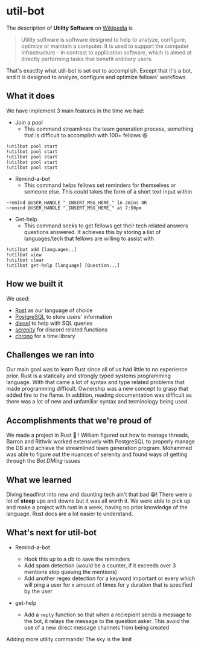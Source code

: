 # util-bot

The description of **Utility Software** on [Wikipedia](https://en.wikipedia.org/wiki/Utility_software#:~:text=Utility%20software%20is%20software%20designed,tasks%20that%20benefit%20ordinary%20users.) is 

>Utility software is software designed to help to analyze, configure, optimize or maintain a computer. It is used to support the computer infrastructure - in contrast to application software, which is aimed at directly performing tasks that benefit ordinary users.

That's exactlty what util-bot is set out to accomplish. Except that it's a bot, and it is designed to analyze, configure and optimize fellows' workflows

## What it does
We have implement 3 main features in the time we had:
 - Join a pool
   - This command streamlines the team generation process, something that is difficult to accomplish with 100+ fellows :laughing:
```
!utilbot pool start
!utilbot pool start
!utilbot pool start
!utilbot pool start
!utilbot pool start
```
 - Remind-a-bot
   - This command helps fellows set reminders for themselves or someone else. This could takes the form of a short text input within 
```
~remind @USER_HANDLE "_INSERT_MSG_HERE_" in 2mins OR
~remind @USER_HANDLE "_INSERT_MSG_HERE_" at 7:50pm
```
 - Get-help
   - This command seeks to get fellows get their tech related answers questions answered. It achieves this by storing a list of languages/tech that fellows are willing to assist with
```
!utilbot add [languages..]
!utilbot view
!utilbot clear
!utilbot get-help [language] [Question...]
```

## How we built it
We used:
 - [Rust](https://www.rust-lang.org/) as our language of choice
 - [PostgreSQL](https://www.postgresql.org/) to store users' information
 - [diesel](http://diesel.rs/) to help with SQL queries
 - [serenity](https://docs.rs/serenity/0.8.6/serenity/) for discord related functions
 - [chrono](https://docs.rs/chrono/0.4.13/chrono/) for a time library

## Challenges we ran into
Our main goal was to learn Rust since all of us had little to no experience prior. Rust is a statically and strongly typed systems programming language. With that came a lot of syntax and type related problems that made programming difficult. Ownership was a new concept to grasp that added fire to the flame. In addition, reading documentation was difficult as there was a lot of new and unfamiliar syntax and terminology being used.

## Accomplishments that we're proud of
We made a project in Rust :confetti_ball: ! William figured out how to manage threads, Barron and Rithvik worked extensively with PostgreSQL to properly manage the DB and achieve the streamlined team generation program. Mohammed was able to figure out the nuances of serenity and found ways of getting through the *Bot DMing* issues

## What we learned
Diving headfirst into new and daunting tech ain't that bad :grin:! There were a lot of **steep** ups and downs but it was all worth it. We were able to pick up and make a project with rust in a week, having no prior knowledge of the language. Rust docs are a lot easier to understand.

## What's next for util-bot
- Remind-a-bot
  - Hook this up to a db to save the reminders
  - Add spam detection (would be a counter, if it exceeds over 3 mentions stop queuing the mentions)
  - Add another regex detection for a keyword important or every which will ping a user for x amount of times for y duration that is specified by the user

- get-help
  - Add a `reply` function so that when a reciepient sends a message to the bot, it relays the message to the question asker. This avoid the use of a new direct message channels from being created

Adding more utility commands! The sky is the limit
